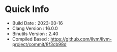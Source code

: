 # Quick Info
* Build Date : 2023-03-16
* Clang Version : 16.0.0
* Binutils Version : 2.40
* Compiled Based : https://github.com/llvm/llvm-project/commit/8f3cb98d
